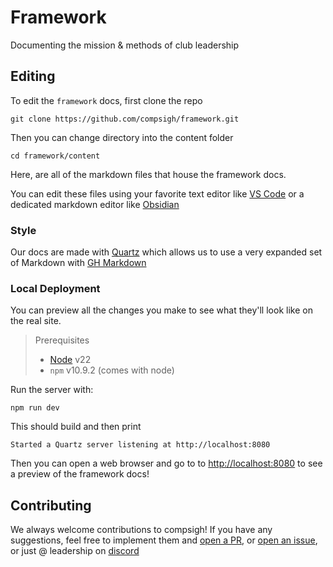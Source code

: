 # Framework

Documenting the mission & methods of club leadership

## Editing

To edit the `framework` docs, first clone the repo

```shell
git clone https://github.com/compsigh/framework.git
```

Then you can change directory into the content folder

```shell
cd framework/content
```

Here, are all of the markdown files that house the framework docs.

You can edit these files using your favorite text editor like [VS Code](https://code.visualstudio.com/) or a dedicated markdown editor like [Obsidian](https://obsidian.md/)

### Style

Our docs are made with [Quartz](https://quartz.jzhao.xyz/) which allows us to use a very expanded set of Markdown with [GH Markdown](https://docs.github.com/en/get-started/writing-on-github/getting-started-with-writing-and-formatting-on-github/basic-writing-and-formatting-syntax)

### Local Deployment

You can preview all the changes you make to see what they'll look like on the real site.

> Prerequisites
>
> - [Node](https://nodejs.org) v22
> - `npm` v10.9.2 (comes with node)

Run the server with:

```shell
npm run dev
```

This should build and then print

```
Started a Quartz server listening at http://localhost:8080
```

Then you can open a web browser and go to to [http://localhost:8080](http://localhost:8080) to see a preview of the framework docs!

## Contributing

We always welcome contributions to compsigh! If you have any suggestions, feel free to implement them and [open a PR](https://docs.github.com/en/pull-requests/collaborating-with-pull-requests/proposing-changes-to-your-work-with-pull-requests/creating-a-pull-request), or [open an issue](https://docs.github.com/en/pull-requests/collaborating-with-pull-requests/proposing-changes-to-your-work-with-pull-requests/creating-a-pull-request), or just @ leadership on [discord](https://discord.gg/fbREbDPW59)
